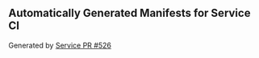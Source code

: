 ## Automatically Generated Manifests for Service CI
Generated by [Service PR #526](https://github.com/trustyai-explainability/trustyai-explainability/pull/526)
